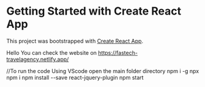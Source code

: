 # Getting Started with Create React App

This project was bootstrapped with [Create React App](https://github.com/facebook/create-react-app).

Hello
You can check the website on https://fastech-travelagency.netlify.app/

//To run the code
Using VScode open the main folder directory
npm i -g npx
npm i
npm install --save react-jquery-plugin
npm start
